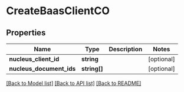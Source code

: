# CreateBaasClientCO

## Properties
Name | Type | Description | Notes
------------ | ------------- | ------------- | -------------
**nucleus_client_id** | **string** |  | [optional] 
**nucleus_document_ids** | **string[]** |  | [optional] 

[[Back to Model list]](../README.md#documentation-for-models) [[Back to API list]](../README.md#documentation-for-api-endpoints) [[Back to README]](../README.md)



